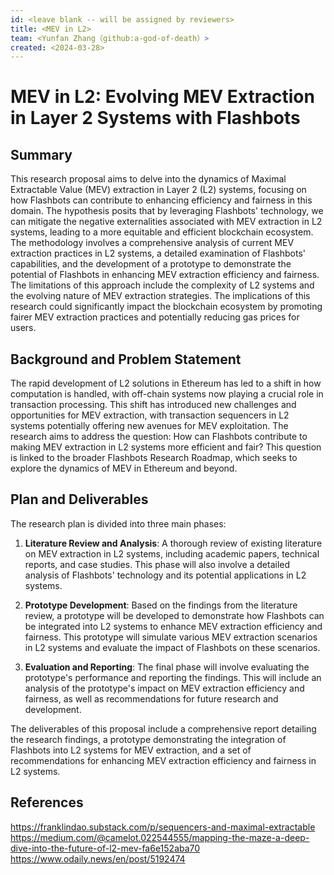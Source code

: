 ```yaml
---
id: <leave blank -- will be assigned by reviewers>
title: <MEV in L2>
team: <Yunfan Zhang（github:a-god-of-death）>
created: <2024-03-28>
---
```


# MEV in L2: Evolving MEV Extraction in Layer 2 Systems with Flashbots

## Summary

This research proposal aims to delve into the dynamics of Maximal Extractable Value (MEV) extraction in Layer 2 (L2) systems, focusing on how Flashbots can contribute to enhancing efficiency and fairness in this domain. The hypothesis posits that by leveraging Flashbots' technology, we can mitigate the negative externalities associated with MEV extraction in L2 systems, leading to a more equitable and efficient blockchain ecosystem. The methodology involves a comprehensive analysis of current MEV extraction practices in L2 systems, a detailed examination of Flashbots' capabilities, and the development of a prototype to demonstrate the potential of Flashbots in enhancing MEV extraction efficiency and fairness. The limitations of this approach include the complexity of L2 systems and the evolving nature of MEV extraction strategies. The implications of this research could significantly impact the blockchain ecosystem by promoting fairer MEV extraction practices and potentially reducing gas prices for users.

## Background and Problem Statement

The rapid development of L2 solutions in Ethereum has led to a shift in how computation is handled, with off-chain systems now playing a crucial role in transaction processing. This shift has introduced new challenges and opportunities for MEV extraction, with transaction sequencers in L2 systems potentially offering new avenues for MEV exploitation. The research aims to address the question: How can Flashbots contribute to making MEV extraction in L2 systems more efficient and fair? This question is linked to the broader Flashbots Research Roadmap, which seeks to explore the dynamics of MEV in Ethereum and beyond.

## Plan and Deliverables

The research plan is divided into three main phases:

1. **Literature Review and Analysis**: A thorough review of existing literature on MEV extraction in L2 systems, including academic papers, technical reports, and case studies. This phase will also involve a detailed analysis of Flashbots' technology and its potential applications in L2 systems.

2. **Prototype Development**: Based on the findings from the literature review, a prototype will be developed to demonstrate how Flashbots can be integrated into L2 systems to enhance MEV extraction efficiency and fairness. This prototype will simulate various MEV extraction scenarios in L2 systems and evaluate the impact of Flashbots on these scenarios.

3. **Evaluation and Reporting**: The final phase will involve evaluating the prototype's performance and reporting the findings. This will include an analysis of the prototype's impact on MEV extraction efficiency and fairness, as well as recommendations for future research and development.

The deliverables of this proposal include a comprehensive report detailing the research findings, a prototype demonstrating the integration of Flashbots into L2 systems for MEV extraction, and a set of recommendations for enhancing MEV extraction efficiency and fairness in L2 systems.

## References
https://franklindao.substack.com/p/sequencers-and-maximal-extractable
https://medium.com/@camelot.022544555/mapping-the-maze-a-deep-dive-into-the-future-of-l2-mev-fa6e152aba70
https://www.odaily.news/en/post/5192474


